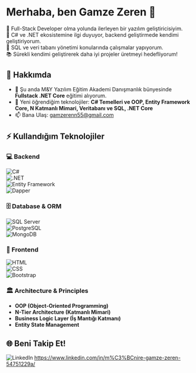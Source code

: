 # Merhaba, ben Gamze Zeren 👋 
🚀 Full-Stack Developer olma yolunda ilerleyen bir yazılım geliştiricisiyim.  
🔹 C# ve .NET ekosistemine ilgi duyuyor, backend geliştirmede kendimi geliştiriyorum.  
🔹 SQL ve veri tabanı yönetimi konularında çalışmalar yapıyorum. </br>
📚 Sürekli kendimi geliştirerek daha iyi projeler üretmeyi hedefliyorum!
## 👀 Hakkımda
- 🔭 Şu anda M&Y Yazılım Eğitim Akademi Danışmanlık bünyesinde **Fullstack .NET Core** eğitimi alıyorum.
- 🌱 Yeni öğrendiğim teknolojiler: **C# Temelleri ve OOP, Entity Framework Core, N Katmanlı Mimari, Veritabanı ve SQL, .NET Core**
- 📫 Bana Ulaş: gamzerenn55@gmail.com
## ⚡ Kullandığım Teknolojiler
### 💻 Backend
![C#](https://img.shields.io/badge/-C%23-239120?style=flat&logo=c-sharp&logoColor=white)  
![.NET](https://img.shields.io/badge/-.NET-512BD4?style=flat&logo=dotnet&logoColor=white)  
![Entity Framework](https://img.shields.io/badge/-Entity%20Framework-512BD4?style=flat&logo=dotnet&logoColor=white)  
![Dapper](https://img.shields.io/badge/-Dapper-512BD4?style=flat&logo=dotnet&logoColor=white) 
### 🗄️ Database & ORM
![SQL Server](https://img.shields.io/badge/-SQL%20Server-CC2927?style=flat&logo=microsoft-sql-server&logoColor=white)  
![PostgreSQL](https://img.shields.io/badge/-PostgreSQL-336791?style=flat&logo=postgresql&logoColor=white)  
![MongoDB](https://img.shields.io/badge/-MongoDB-47A248?style=flat&logo=mongodb&logoColor=white)
### 🎨 Frontend  
![HTML](https://img.shields.io/badge/-HTML5-E34F26?style=flat&logo=html5&logoColor=white)  
![CSS](https://img.shields.io/badge/-CSS3-1572B6?style=flat&logo=css3&logoColor=white)  
![Bootstrap](https://img.shields.io/badge/-Bootstrap-7952B3?style=flat&logo=bootstrap&logoColor=white)
### 🏛️ Architecture & Principles  
- **OOP (Object-Oriented Programming)**  
- **N-Tier Architecture (Katmanlı Mimari)**  
- **Business Logic Layer (İş Mantığı Katmanı)**  
- **Entity State Management**
## 🌐 Beni Takip Et!
![LinkedIn](https://img.shields.io/badge/LinkedIn-333?style=flat&logo=linkedin) https://www.linkedin.com/in/m%C3%BCnire-gamze-zeren-54751229a/

